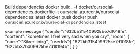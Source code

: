 Build dependencies
docker build . -f docker/oursocial-dependencies.dockerfile -t oursocial.azurecr.io/oursocial-dependencies:latest
docker push
docker push oursocial.azurecr.io/oursocial-dependencies:latest

example message
 {
    "sender":"622bb315409925be7d1018fe",
    "content":"Sometimes I feel very sad when you cry",
    "room": {
        "name":"Silver lining",
        "userIds":[
            "622bb315409925be7d1018fe",
            "622bb37b409925be7d10194b"
        ]
    }
}
